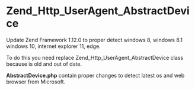 # Zend_Http_UserAgent_AbstractDevice
Update Zend Framework 1.12.0 to proper detect windows 8, windows 8.1 windows 10, internet explorer 11, edge.

To do this you need replace Zend_Http_UserAgent_AbstractDevice class because is old and out of date.

<b>AbstractDevice.php</b> contain proper changes to detect latest os and web browser from Microsoft.
